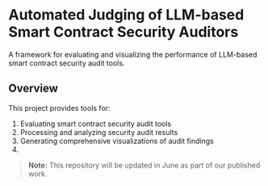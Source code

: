 # Automated Judging of LLM-based Smart Contract Security Auditors

A framework for evaluating and visualizing the performance of LLM-based smart contract security audit tools.

## Overview

This project provides tools for:

1. Evaluating smart contract security audit tools
2. Processing and analyzing security audit results
3. Generating comprehensive visualizations of audit findings
4. 

> **Note:** This repository will be updated in June as part of our published work.